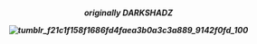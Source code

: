 <h5 align="center"

originally DARKSHADZ

![tumblr_f21c1f158f1686fd4faea3b0a3c3a889_9142f0fd_100](https://github.com/user-attachments/assets/b694fc6f-5be9-49b8-a148-2d26a7bf1bc7)

